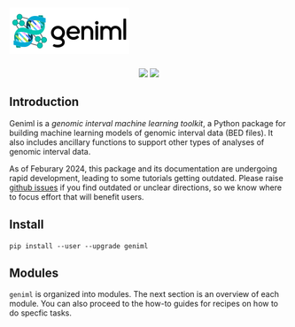 # <img src="img/geniml_logo_horizontal.svg" class="img-header">

<p align="center">
<a href="https://img.shields.io/pypi/v/geniml"><img src="https://img.shields.io/pypi/v/geniml"></a>
<a href="https://github.com/databio/geniml"><img src="https://img.shields.io/badge/source-github-354a75?logo=github"></a>
</p>



## Introduction

Geniml is a *genomic interval machine learning toolkit*, a Python package for building machine learning models of genomic interval data (BED files). It also includes ancillary functions to support other types of analyses of genomic interval data.

As of Feburary 2024, this package and its documentation are undergoing rapid development, leading to some tutorials getting outdated. Please raise [github issues](https://github.com/databio/geniml) if you find outdated or unclear directions, so we know where to focus effort that will benefit users.

## Install

```
pip install --user --upgrade geniml
```

## Modules

`geniml` is organized into modules. The next section is an overview of each module. You can also proceed to the how-to guides for recipes on how to do specfic tasks. 
